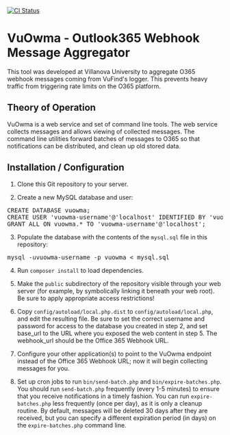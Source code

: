 [![CI Status](https://github.com/FalveyLibraryTechnology/VuOwma/actions/workflows/ci.yaml/badge.svg?branch=dev)](https://github.com/FalveyLibraryTechnology/VuOwma/actions/workflows/ci.yaml)

# VuOwma - Outlook365 Webhook Message Aggregator

This tool was developed at Villanova University to aggregate O365 webhook messages coming from VuFind's logger. This prevents heavy traffic from triggering rate limits on the O365 platform.

## Theory of Operation

VuOwma is a web service and set of command line tools. The web service collects messages and
allows viewing of collected messages. The command line utilities forward batches of messages
to O365 so that notifications can be distributed, and clean up old stored data.

## Installation / Configuration

1. Clone this Git repository to your server.

2. Create a new MySQL database and user:

<pre>
CREATE DATABASE vuowma;
CREATE USER 'vuowma-username'@'localhost' IDENTIFIED BY 'vuowma-password';
GRANT ALL ON vuowma.* TO 'vuowma-username'@'localhost';
</pre>

3. Populate the database with the contents of the `mysql.sql` file in this repository:

<pre>
mysql -uvuowma-username -p vuowma &lt; mysql.sql
</pre>

4. Run `composer install` to load dependencies.

5. Make the `public` subdirectory of the repository visible through your web server
(for example, by symbolically linking it beneath your web root). Be sure to apply
appropriate access restrictions!

6. Copy `config/autoload/local.php.dist` to `config/autoload/local.php`, and edit the
resulting file. Be sure to set the correct username and password for access to the
database you created in step 2, and set base_url to the URL where you exposed the
web content in step 5. The webhook_url should be the Office 365 Webhook URL.

7. Configure your other application(s) to point to the VuOwma endpoint instead of
the Office 365 Webhook URL; now it will begin collecting messages for you.

8. Set up cron jobs to run `bin/send-batch.php` and `bin/expire-batches.php`. You should
run `send-batch.php` frequently (every 1-5 minutes) to ensure that you receive notifications
in a timely fashion. You can run `expire-batches.php` less frequently (once per day),
as it is only a cleanup routine. By default, messages will be deleted 30 days after they
are received, but you can specify a different expiration period (in days) on the
`expire-batches.php` command line.
